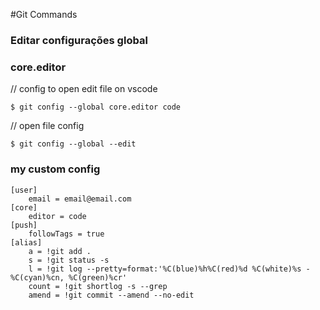 #Git Commands

### Editar configurações global

### core.editor

// config to open edit file on vscode

` $ git config --global core.editor code `


// open file config

` $ git config --global --edit `

### my custom config

```
[user]
	email = email@email.com
[core]
	editor = code
[push] 
	followTags = true
[alias]
    a = !git add .
	s = !git status -s
    l = !git log --pretty=format:'%C(blue)%h%C(red)%d %C(white)%s - %C(cyan)%cn, %C(green)%cr'
	count = !git shortlog -s --grep 
	amend = !git commit --amend --no-edit 
```


